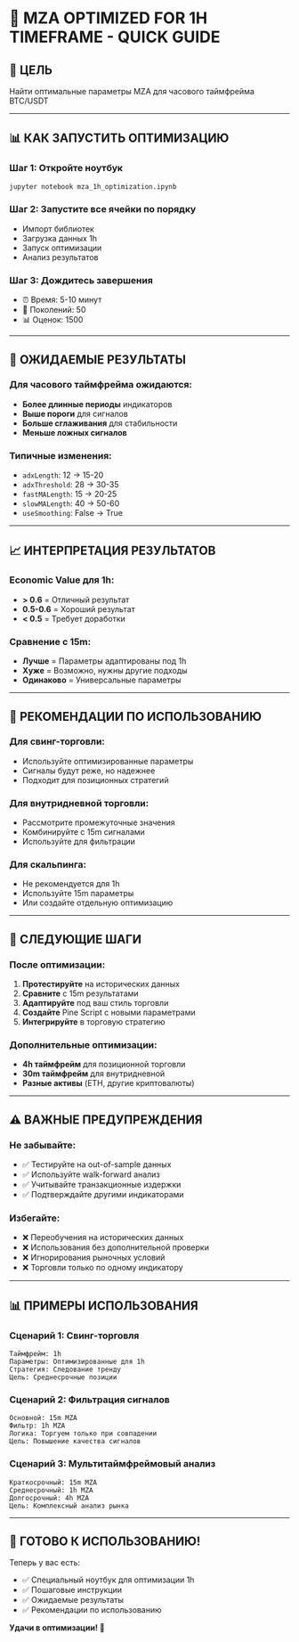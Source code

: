 # 🚀 **MZA OPTIMIZED FOR 1H TIMEFRAME - QUICK GUIDE**

## 🎯 **ЦЕЛЬ**
Найти оптимальные параметры MZA для часового таймфрейма BTC/USDT

---

## 📊 **КАК ЗАПУСТИТЬ ОПТИМИЗАЦИЮ**

### **Шаг 1:** Откройте ноутбук
```bash
jupyter notebook mza_1h_optimization.ipynb
```

### **Шаг 2:** Запустите все ячейки по порядку
- Импорт библиотек
- Загрузка данных 1h
- Запуск оптимизации
- Анализ результатов

### **Шаг 3:** Дождитесь завершения
- ⏰ Время: 5-10 минут
- 🧬 Поколений: 50
- 📊 Оценок: 1500

---

## 🔧 **ОЖИДАЕМЫЕ РЕЗУЛЬТАТЫ**

### **Для часового таймфрейма ожидаются:**
- **Более длинные периоды** индикаторов
- **Выше пороги** для сигналов
- **Больше сглаживания** для стабильности
- **Меньше ложных сигналов**

### **Типичные изменения:**
- `adxLength`: 12 → 15-20
- `adxThreshold`: 28 → 30-35
- `fastMALength`: 15 → 20-25
- `slowMALength`: 40 → 50-60
- `useSmoothing`: False → True

---

## 📈 **ИНТЕРПРЕТАЦИЯ РЕЗУЛЬТАТОВ**

### **Economic Value для 1h:**
- **> 0.6** = Отличный результат
- **0.5-0.6** = Хороший результат
- **< 0.5** = Требует доработки

### **Сравнение с 15m:**
- **Лучше** = Параметры адаптированы под 1h
- **Хуже** = Возможно, нужны другие подходы
- **Одинаково** = Универсальные параметры

---

## 🎯 **РЕКОМЕНДАЦИИ ПО ИСПОЛЬЗОВАНИЮ**

### **Для свинг-торговли:**
- Используйте оптимизированные параметры
- Сигналы будут реже, но надежнее
- Подходит для позиционных стратегий

### **Для внутридневной торговли:**
- Рассмотрите промежуточные значения
- Комбинируйте с 15m сигналами
- Используйте для фильтрации

### **Для скальпинга:**
- Не рекомендуется для 1h
- Используйте 15m параметры
- Или создайте отдельную оптимизацию

---

## 🔄 **СЛЕДУЮЩИЕ ШАГИ**

### **После оптимизации:**
1. **Протестируйте** на исторических данных
2. **Сравните** с 15m результатами
3. **Адаптируйте** под ваш стиль торговли
4. **Создайте** Pine Script с новыми параметрами
5. **Интегрируйте** в торговую стратегию

### **Дополнительные оптимизации:**
- **4h таймфрейм** для позиционной торговли
- **30m таймфрейм** для внутридневной
- **Разные активы** (ETH, другие криптовалюты)

---

## ⚠️ **ВАЖНЫЕ ПРЕДУПРЕЖДЕНИЯ**

### **Не забывайте:**
- ✅ Тестируйте на out-of-sample данных
- ✅ Используйте walk-forward анализ
- ✅ Учитывайте транзакционные издержки
- ✅ Подтверждайте другими индикаторами

### **Избегайте:**
- ❌ Переобучения на исторических данных
- ❌ Использования без дополнительной проверки
- ❌ Игнорирования рыночных условий
- ❌ Торговли только по одному индикатору

---

## 📊 **ПРИМЕРЫ ИСПОЛЬЗОВАНИЯ**

### **Сценарий 1: Свинг-торговля**
```
Таймфрейм: 1h
Параметры: Оптимизированные для 1h
Стратегия: Следование тренду
Цель: Среднесрочные позиции
```

### **Сценарий 2: Фильтрация сигналов**
```
Основной: 15m MZA
Фильтр: 1h MZA
Логика: Торгуем только при совпадении
Цель: Повышение качества сигналов
```

### **Сценарий 3: Мультитаймфреймовый анализ**
```
Краткосрочный: 15m MZA
Среднесрочный: 1h MZA
Долгосрочный: 4h MZA
Цель: Комплексный анализ рынка
```

---

## 🎉 **ГОТОВО К ИСПОЛЬЗОВАНИЮ!**

Теперь у вас есть:
- ✅ Специальный ноутбук для оптимизации 1h
- ✅ Пошаговые инструкции
- ✅ Ожидаемые результаты
- ✅ Рекомендации по использованию

**Удачи в оптимизации! 🚀**
